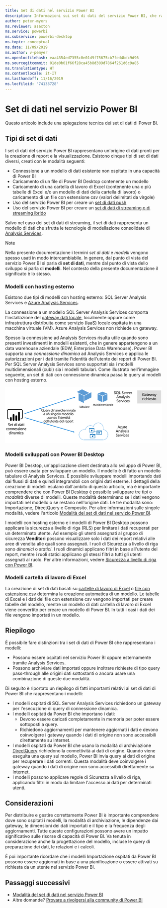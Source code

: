 ```yaml
---
title: Set di dati nel servizio Power BI
description: Informazioni sui set di dati del servizio Power BI, che rappresentano un'origine di dati pronti per la creazione di report e la visualizzazione.
author: peter-myers
ms.reviewer: asaxton
ms.service: powerbi
ms.subservice: powerbi-desktop
ms.topic: conceptual
ms.date: 11/09/2019
ms.author: v-pemyer
ms.openlocfilehash: eaa4354ed7355c0e01d9f75675cb7fed4bdc9d96
ms.sourcegitcommit: 01de0b01f66f28ca45b8d309d7864f261d6c9a85
ms.translationtype: HT
ms.contentlocale: it-IT
ms.lasthandoff: 11/16/2019
ms.locfileid: "74133728"
---
```

# <a name="datasets-in-the-power-bi-service"></a>Set di dati nel servizio Power BI

Questo articolo include una spiegazione tecnica dei set di dati di Power BI.

## <a name="dataset-types"></a>Tipi di set di dati

I set di dati del servizio Power BI rappresentano un'origine di dati pronti per la creazione di report e la visualizzazione. Esistono cinque tipi di set di dati diversi, creati con le modalità seguenti:

- Connessione a un modello di dati esistente non ospitato in una capacità di Power BI
- Caricamento di un file di Power BI Desktop contenente un modello
- Caricamento di una cartella di lavoro di Excel (contenente una o più tabelle di Excel e/o un modello di dati della cartella di lavoro) o caricamento di un file con estensione csv (valori delimitati da virgole)
- Uso del servizio Power BI per creare un [set di dati push](developer/walkthrough-push-data.md)
- Uso del servizio Power BI per creare un [set di dati di streaming o di streaming ibrido](service-real-time-streaming.md)

Salvo nel caso dei set di dati di streaming, il set di dati rappresenta un modello di dati che sfrutta le tecnologie di modellazione consolidate di [Analysis Services](/analysis-services/analysis-services-overview).

> [!NOTE]
> Nella presente documentazione i termini _set di dati_ e _modelli_ vengono spesso usati in modo intercambiabile. In genere, dal punto di vista del servizio Power BI si parla di **set di dati**, mentre dal punto di vista dello sviluppo si parla di **modelli**. Nel contesto della presente documentazione il significato è lo stesso.

### <a name="external-hosted-models"></a>Modelli con hosting esterno

Esistono due tipi di modelli con hosting esterno: SQL Server Analysis Services e [Azure Analysis Services](/azure/analysis-services/analysis-services-overview).

La connessione a un modello SQL Server Analysis Services comporta l'installazione del [gateway dati locale](service-gateway-onprem.md), localmente oppure come infrastruttura distribuita come servizio (IaaS) locale ospitata in una macchina virtuale (VM). Azure Analysis Services non richiede un gateway.

Spesso la connessione ad Analysis Services risulta utile quando sono presenti investimenti in modelli esistenti, che in genere appartengono a un data warehouse aziendale (EDW, Enterprise Data Warehouse). Power BI supporta una _connessione dinamica_ ad Analysis Services e applica le autorizzazioni per i dati tramite l'identità dell'utente dei report di Power BI. Per SQL Server Analysis Services sono supportati sia i modelli multidimensionali (cubi) sia i modelli tabulari. Come illustrato nell'immagine seguente, un set di dati con connessione dinamica passa le query ai modelli con hosting esterno.

![Un set di dati Connessione dinamica passa le query a un modello con hosting esterno](media/service-datasets-understand/live-connection-dataset.png)

### <a name="power-bi-desktop-developed-models"></a>Modelli sviluppati con Power BI Desktop

Power BI Desktop, un'applicazione client destinata allo sviluppo di Power BI, può essere usata per sviluppare un modello. Il modello è di fatto un modello tabulare di Analysis Services. È possibile sviluppare modelli importando dati dai flussi di dati e quindi integrandoli con origini dati esterne. I dettagli della creazione di modelli esulano dall'ambito di questo articolo, ma è importante comprendere che con Power BI Desktop è possibile sviluppare tre tipi o _modalità_ diverse di modelli. Queste modalità determinano se i dati vengono importati nel modello o se restano nell'origine dati. Le tre modalità sono: Importazione, DirectQuery e Composito. Per altre informazioni sulle singole modalità, vedere l'articolo [Modalità del set di dati nel servizio Power BI](service-dataset-modes-understand.md).

I modelli con hosting esterno e i modelli di Power BI Desktop possono applicare la sicurezza a livello di riga (RLS) per limitare i dati recuperati per un determinato utente. Ad esempio gli utenti assegnati al gruppo di sicurezza **Venditori** possono visualizzare solo i dati dei report relativi alle aree di vendita alle quali sono assegnati. I ruoli di Sicurezza a livello di riga sono _dinamici_ o _statici_. I ruoli dinamici applicano filtri in base all'utente del report, mentre i ruoli statici applicano gli stessi filtri a tutti gli utenti assegnati al ruolo. Per altre informazioni, vedere [Sicurezza a livello di riga con Power BI](service-admin-rls.md).

### <a name="excel-workbook-models"></a>Modelli cartella di lavoro di Excel

La creazione di set di dati basati su [cartelle di lavoro di Excel](service-excel-workbook-files.md) o [file con estensione csv](service-comma-separated-value-files.md) determina la creazione automatica di un modello. Le tabelle di Excel e i dati dei file con estensione csv vengono importati per creare tabelle del modello, mentre un modello di dati cartella di lavoro di Excel viene convertito per creare un modello di Power BI. In tutti i casi i dati dei file vengono importati in un modello.

## <a name="summary"></a>Riepilogo

È possibile fare distinzioni tra i set di dati di Power BI che rappresentano i modelli:

- Possono essere ospitati nel servizio Power BI oppure esternamente tramite Analysis Services.
- Possono archiviare dati importati oppure inoltrare richieste di tipo query pass-through alle origini dati sottostanti o ancora usare una combinazione di queste due modalità.

Di seguito è riportato un riepilogo di fatti importanti relativi ai set di dati di Power BI che rappresentano i modelli:

- I modelli ospitati di SQL Server Analysis Services richiedono un gateway per l'esecuzione di query di connessione dinamica.
- I modelli ospitati da Power BI che importano i dati:
  - Devono essere caricati completamente in memoria per poter essere sottoposti a query.
  - Richiedono aggiornamenti per mantenere aggiornati i dati e devono coinvolgere i gateway quando i dati di origine non sono accessibili direttamente su Internet.
- I modelli ospitati da Power BI che usano la modalità di archiviazione [DirectQuery](desktop-directquery-about.md) richiedono la connettività ai dati di origine. Quando viene eseguita una query sul modello, Power BI invia query ai dati di origine per recuperare i dati correnti. Questa modalità deve coinvolgere i gateway quando i dati di origine non sono accessibili direttamente su Internet.
- I modelli possono applicare regole di Sicurezza a livello di riga, applicando filtri in modo da limitare l'accesso ai dati per determinati utenti.

## <a name="considerations"></a>Considerazioni

Per distribuire e gestire correttamente Power BI è importante comprendere dove sono ospitati i modelli, la modalità di archiviazione, le dipendenze dai gateway, le dimensioni dei dati importati e il tipo e la frequenza degli aggiornamenti. Tutte queste configurazioni possono avere un impatto significativo sulle risorse di capacità di Power BI. Va tenuta in considerazione anche la progettazione del modello, incluse le query di preparazione dei dati, le relazioni e i calcoli.

È poi importante ricordare che i modelli Importazione ospitati da Power BI possono essere aggiornati in base a una pianificazione o essere attivati su richiesta da un utente nel servizio Power BI.

## <a name="next-steps"></a>Passaggi successivi

- [Modalità del set di dati nel servizio Power BI](service-dataset-modes-understand.md)
- Altre domande? [Provare a rivolgersi alla community di Power BI](https://community.powerbi.com/)
